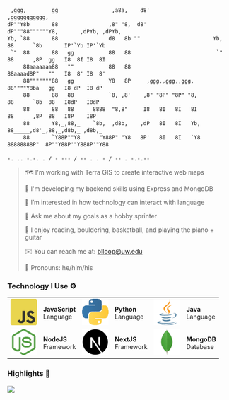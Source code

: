 ```
 ,ggg,        gg                 ,a8a,    d8'                     ,ggggggggggg,                      
dP""Y8b       88                ,8" "8,  d8'                     dP"""88""""""Y8,       ,dPYb, ,dPYb,
Yb, `88       88                d8   8b ""                       Yb,  88      `8b       IP'`Yb IP'`Yb
 `"  88       88   gg           88   88                           `"  88      ,8P  gg   I8  8I I8  8I
     88aaaaaaa88   ""           88   88                               88aaaad8P"   ""   I8  8' I8  8'
     88"""""""88   gg           Y8   8P     ,ggg,,ggg,,ggg,           88""""Y8ba   gg   I8 dP  I8 dP 
     88       88   88           `8, ,8'    ,8" "8P" "8P" "8,          88      `8b  88   I8dP   I8dP  
     88       88   88      8888  "8,8"     I8   8I   8I   8I          88      ,8P  88   I8P    I8P   
     88       Y8,_,88,_    `8b,  ,d8b,    ,dP   8I   8I   Yb,         88_____,d8'_,88,_,d8b,_ ,d8b,_ 
     88       `Y88P""Y8      "Y88P" "Y8   8P'   8I   8I   `Y8        88888888P"  8P""Y88P'"Y888P'"Y88

-. .. -.-. . / - --- / -- . . - / -- . -.-.--
```
> :world_map: I'm working with Terra GIS to create interactive web maps
> 
> :sunflower: I'm developing my backend skills using Express and MongoDB
> 
> :tongue: I’m interested in how technology can interact with language
> 
> :runner: Ask me about my goals as a hobby sprinter
> 
> :basketball: I enjoy reading, bouldering, basketball, and playing the piano + guitar
> 
> :envelope: You can reach me at: blloop@uw.edu
> 
> :cowboy_hat_face: Pronouns: he/him/his                                                                 

### Technology I Use :gear:
<table>
  <tr>
    <td><a href="#" style="pointer-events: none;">
      <img src="logo/js.png" width="60px" height="60px" href="#">
    </a></td>
    <td><b>JavaScript</b><br>Language</td>
    <td><a href="#" style="pointer-events: none;">
      <img src="logo/python.png" width="60px" height="60px" href="#">
    </a></td>
    <td><b>Python</b><br>Language</td>
    <td><a href="#" style="pointer-events: none;">
      <img src="logo/java.png" width="60px" height="60px" href="#">
    </a></td>
    <td><b>Java</b><br>Language</td>
  </tr>
  <tr>
    <td><a href="#" style="pointer-events: none;">
      <img src="logo/node.png" width="60px" height="60px" href="#">
    </a></td>
    <td><b>NodeJS</b><br>Framework</td>
    <td><a href="#" style="pointer-events: none;">
      <img src="logo/nextjs.png" width="60px" height="60px" href="#">
    </a></td>
    <td><b>NextJS</b><br>Framework</td>
    <td><a href="#" style="pointer-events: none;">
      <img src="logo/mongodb.png" width="60px" height="60px" href="#">
    </a></td>
    <td><b>MongoDB</b><br>Database</td>
  </tr>
</table>

### Highlights :octopus:
<a href="#" style="pointer-events: none;"><img align="center" src="http://github-readme-streak-stats.herokuapp.com?user=blloop&theme=onedark-duo"/></a>

